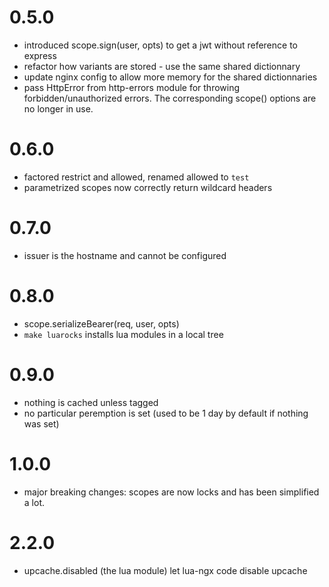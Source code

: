 0.5.0
=====

- introduced scope.sign(user, opts) to get a jwt without reference to express
- refactor how variants are stored - use the same shared dictionnary
- update nginx config to allow more memory for the shared dictionnaries
- pass HttpError from http-errors module for throwing forbidden/unauthorized errors.
  The corresponding scope() options are no longer in use.

0.6.0
=====

- factored restrict and allowed, renamed allowed to `test`
- parametrized scopes now correctly return wildcard headers

0.7.0
=====

- issuer is the hostname and cannot be configured

0.8.0
=====

- scope.serializeBearer(req, user, opts)
- `make luarocks` installs lua modules in a local tree

0.9.0
=====

- nothing is cached unless tagged
- no particular peremption is set (used to be 1 day by default if nothing was set)

1.0.0
=====

- major breaking changes: scopes are now locks and has been simplified a lot.

2.2.0
=====

- upcache.disabled (the lua module) let lua-ngx code disable upcache
